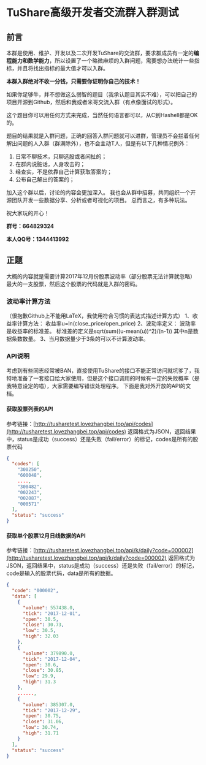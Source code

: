 # TuShare高级开发者交流群入群测试
## 前言

本群是使用、维护、开发以及二次开发TuShare的交流群，要求群成员有一定的**编程能力和数学能力**，所以设置了一个略微麻烦的入群问题，需要想办法统计一些指标，并且将找出指标的最大值才可以入群。

**本群入群绝对不收一分钱，只需要你证明你自己的技术！**

如果你足够牛，并不想做这么弱智的题目（我承认题目其实不难），可以把自己的项目开源到Github，然后和我或者米哥交流入群（有点像面试的形式）。

这个题目你可以用任何方式来完成，当然任何语言都可以，从C到Hashell都是OK的。

题目的结果就是入群问题，正确的回答入群问题就可以进群，管理员不会拦着任何解出问题的人入群（群满除外），也不会主动T人，但是有以下几种情况例外：
 
1. 日常不聊技术，只聊选股或者闲扯的；
2. 在群内说脏话，人身攻击的；
3. 经查实，不是依靠自己计算获取答案的；
4. 公布自己解出的答案的；

加入这个群以后，讨论的内容会更加深入。
我也会从群中招募，共同组织一个开源团队开发一些数据分享、分析或者可视化的项目。
总而言之，有多种玩法。

祝大家玩的开心！

**群号：664829324**

**本人QQ号：1344413992**

## 正题
大概的内容就是需要计算2017年12月份股票波动率（部分股票无法计算就忽略）最大的一支股票，然后这个股票的代码就是入群的密码。

### 波动率计算方法
（很抱歉Github上不能用LaTeX，我使用符合习惯的表达式描述计算方式）
1、收益率计算方法：
收益率u=ln(close_price/open_price)
2、波动率定义：
波动率是收益率的标准差。
标准差的定义是sqrt(sum((u-mean(u))^2)/(n-1))
其中n是数据条数数量。
3、当月数据量少于3条的可以不计算波动率。

### API说明
考虑到有些同志经常被BAN，直接使用TuShare的接口不能正常访问就坑爹了，我特地准备了一套接口给大家使用，但是这个接口调用的时候有一定的失败概率（是我特意设定的喵），大家需要编写错误处理程序。
下面是我对外开放的API的文档。

#### 获取股票列表的API
参考链接：[http://tusharetest.lovezhangbei.top/api/codes](http://tusharetest.lovezhangbei.top/api/codes) 
返回格式为JSON，返回结果中，status是成功（success）还是失败（fail/error）的标记，codes是所有的股票代码
```json
{
  "codes": [
    "300250",
    "600048",
    ....,
    "300482",
    "002243",
    "002087",
    "000571"
  ],
  "status": "success"
}
```
#### 获取单个股票12月日线数据的API
参考链接：[http://tusharetest.lovezhangbei.top/api/k/daily?code=000002](http://tusharetest.lovezhangbei.top/api/k/daily?code=000002) 
返回格式为JSON，返回结果中，status是成功（success）还是失败（fail/error）的标记，code是输入的股票代码，data是所有的数据。
```json
{
  "code": "000002",
  "data": [
    {
      "volume": 557438.0,
      "tick": "2017-12-01",
      "open": 30.5,
      "close": 30.73,
      "low": 30.5,
      "high": 32.03
    },
    {
      "volume": 379890.0,
      "tick": "2017-12-04",
      "open": 30.6,
      "close": 30.85,
      "low": 29.9,
      "high": 31.3
    },
    ......,
    {
      "volume": 385307.0,
      "tick": "2017-12-29",
      "open": 30.75,
      "close": 31.06,
      "low": 30.74,
      "high": 31.71
    }
  ],
  "status": "success"
}
```